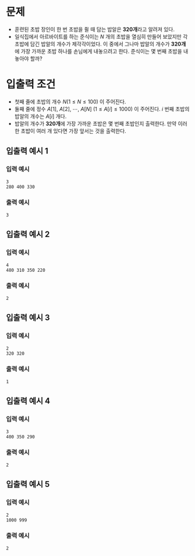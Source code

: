 # 문제
* 훈련된 초밥 장인이 한 번 초밥을 쥘 때 담는 밥알은 **320개**라고 알려져 있다.
* 일식집에서 아르바이트를 하는 준식이는 $N$ 개의 초밥을 열심히 만들어 보았지만 각 초밥에 담긴 밥알의 개수가 제각각이었다. 이 중에서 그나마 밥알의 개수가 **320개**에 가장 가까운 초밥 하나를 손님에게 내놓으려고 한다. 준식이는 몇 번째 초밥을 내놓아야 할까?

# 입출력 조건
* 첫째 줄에 초밥의 개수 $N(1\le N\le 100)$ 이 주어진다.
* 둘째 줄에 정수 $A[1],\ A[2],\ \cdots ,\ A[N]\ (1\le A[i]\le 1000)$ 이 주어진다. $i$ 번째 초밥의 밥알의 개수는 $A[i]$ 개다.
* 밥알의 개수가 **320개**에 가장 가까운 초밥은 몇 번째 초밥인지 출력한다. 만약 이러한 초밥이 여러 개 있다면 가장 앞서는 것을 출력한다.

## 입출력 예시 1
### 입력 예시
```
3
280 400 330
```
### 출력 예시
```
3
```

## 입출력 예시 2
### 입력 예시
```
4
480 310 350 220
```
### 출력 예시
```
2
```

## 입출력 예시 3
### 입력 예시
```
2
320 320
```
### 출력 예시
```
1
```

## 입출력 예시 4
### 입력 예시
```
3
400 350 290
```
### 출력 예시
```
2
```

## 입출력 예시 5
### 입력 예시
```
2
1000 999
```
### 출력 예시
```
2
```

